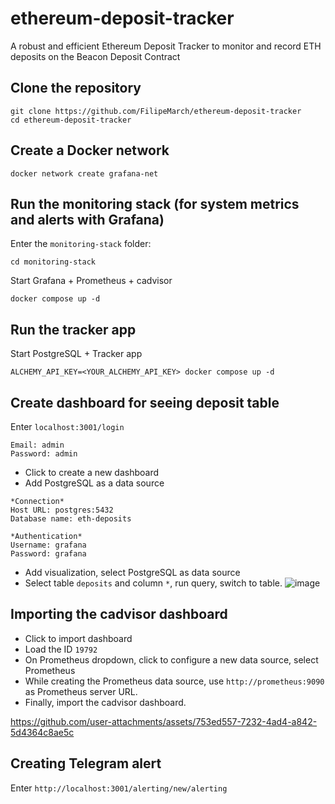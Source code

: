 # ethereum-deposit-tracker
A robust and efficient Ethereum Deposit Tracker to monitor and record ETH deposits on the Beacon Deposit Contract

## Clone the repository

```
git clone https://github.com/FilipeMarch/ethereum-deposit-tracker
cd ethereum-deposit-tracker
```

## Create a Docker network

```
docker network create grafana-net
```

## Run the monitoring stack (for system metrics and alerts with Grafana)

Enter the `monitoring-stack` folder:
```
cd monitoring-stack
```
Start Grafana + Prometheus + cadvisor
```
docker compose up -d
```

## Run the tracker app

Start PostgreSQL + Tracker app
```
ALCHEMY_API_KEY=<YOUR_ALCHEMY_API_KEY> docker compose up -d
```

## Create dashboard for seeing deposit table

Enter `localhost:3001/login`
```
Email: admin
Password: admin
```

- Click to create a new dashboard
- Add PostgreSQL as a data source
```
*Connection*
Host URL: postgres:5432
Database name: eth-deposits

*Authentication*
Username: grafana        
Password: grafana
```
- Add visualization, select PostgreSQL as data source
- Select table `deposits` and column `*`, run query, switch to table.
![image](https://github.com/user-attachments/assets/92034b25-f3de-418b-8c42-a0f38164c70d)

## Importing the cadvisor dashboard

- Click to import dashboard
- Load the ID `19792`
- On Prometheus dropdown, click to configure a new data source, select Prometheus
- While creating the Prometheus data source, use `http://prometheus:9090` as Prometheus server URL.
- Finally, import the cadvisor dashboard.

https://github.com/user-attachments/assets/753ed557-7232-4ad4-a842-5d4364c8ae5c

## Creating Telegram alert

Enter `http://localhost:3001/alerting/new/alerting`



